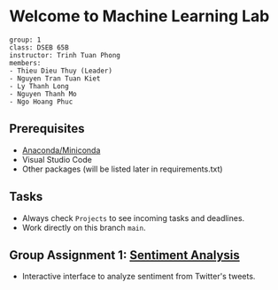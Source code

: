 # Welcome to Machine Learning Lab

```
group: 1
class: DSEB 65B
instructor: Trinh Tuan Phong
members:
- Thieu Dieu Thuy (Leader)
- Nguyen Tran Tuan Kiet
- Ly Thanh Long
- Nguyen Thanh Mo
- Ngo Hoang Phuc
```

## Prerequisites
- [Anaconda/Miniconda](https://www.anaconda.com/download)
- Visual Studio Code
- Other packages (will be listed later in requirements.txt)

## Tasks
- Always check `Projects` to see incoming tasks and deadlines.
- Work directly on this branch `main`.
  
## Group Assignment 1: [Sentiment Analysis](https://drive.google.com/file/d/11RxTukdQlI3vEg4vMixkn7epLKfuDhd6/view)
- Interactive interface to analyze sentiment from Twitter's tweets.



